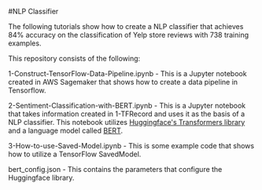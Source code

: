#NLP Classifier

The following tutorials show how to create a NLP classifier that achieves 84% accuracy on the classification of Yelp store reviews with 738 training examples. 


This repository consists of the following:

1-Construct-TensorFlow-Data-Pipeline.ipynb - This is a Jupyter notebook created in AWS Sagemaker that shows how to create a data pipeline in Tensorflow.

2-Sentiment-Classification-with-BERT.ipynb - This is a Jupyter notebook that takes information created in 1-TFRecord and uses it as the basis of a NLP classifier. This notebook
utilizes [Huggingface's Transformers library](https://github.com/huggingface/transformers) and a language model called [BERT](https://arxiv.org/abs/1810.04805).

3-How-to-use-Saved-Model.ipynb - This is some example code that shows how to utilize a TensorFlow SavedModel. 

bert_config.json - This contains the parameters that configure the Huggingface library.



